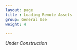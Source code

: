 ```yaml
---
layout: page
title : Loading Remote Assets
group: General Use
weight: 4

---
```


_Under Construction_